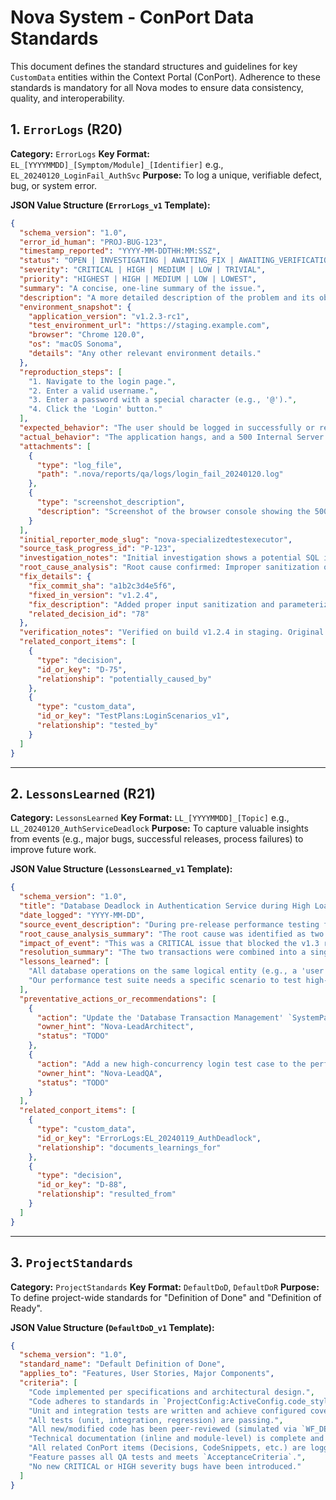 # Nova System - ConPort Data Standards

This document defines the standard structures and guidelines for key `CustomData` entities within the Context Portal (ConPort). Adherence to these standards is mandatory for all Nova modes to ensure data consistency, quality, and interoperability.

## 1. `ErrorLogs` (R20)

**Category:** `ErrorLogs`
**Key Format:** `EL_[YYYYMMDD]_[Symptom/Module]_[Identifier]` e.g., `EL_20240120_LoginFail_AuthSvc`
**Purpose:** To log a unique, verifiable defect, bug, or system error.

**JSON Value Structure (`ErrorLogs_v1` Template):**

```json
{
  "schema_version": "1.0",
  "error_id_human": "PROJ-BUG-123",
  "timestamp_reported": "YYYY-MM-DDTHH:MM:SSZ",
  "status": "OPEN | INVESTIGATING | AWAITING_FIX | AWAITING_VERIFICATION | RESOLVED | REOPENED | FAILED_VERIFICATION | CLOSED_WONTFIX | CLOSED_DUPLICATE",
  "severity": "CRITICAL | HIGH | MEDIUM | LOW | TRIVIAL",
  "priority": "HIGHEST | HIGH | MEDIUM | LOW | LOWEST",
  "summary": "A concise, one-line summary of the issue.",
  "description": "A more detailed description of the problem and its observed impact.",
  "environment_snapshot": {
    "application_version": "v1.2.3-rc1",
    "test_environment_url": "https://staging.example.com",
    "browser": "Chrome 120.0",
    "os": "macOS Sonoma",
    "details": "Any other relevant environment details."
  },
  "reproduction_steps": [
    "1. Navigate to the login page.",
    "2. Enter a valid username.",
    "3. Enter a password with a special character (e.g., '@').",
    "4. Click the 'Login' button."
  ],
  "expected_behavior": "The user should be logged in successfully or receive a clear error message about invalid characters if they are not allowed.",
  "actual_behavior": "The application hangs, and a 500 Internal Server Error is returned to the client.",
  "attachments": [
    {
      "type": "log_file",
      "path": ".nova/reports/qa/logs/login_fail_20240120.log"
    },
    {
      "type": "screenshot_description",
      "description": "Screenshot of the browser console showing the 500 error."
    }
  ],
  "initial_reporter_mode_slug": "nova-specializedtestexecutor",
  "source_task_progress_id": "P-123",
  "investigation_notes": "Initial investigation shows a potential SQL injection vulnerability in the login handler. More analysis needed.",
  "root_cause_analysis": "Root cause confirmed: Improper sanitization of the password field in `auth_service.py` at line 95 leads to a database query error.",
  "fix_details": {
    "fix_commit_sha": "a1b2c3d4e5f6",
    "fixed_in_version": "v1.2.4",
    "fix_description": "Added proper input sanitization and parameterized queries.",
    "related_decision_id": "78"
  },
  "verification_notes": "Verified on build v1.2.4 in staging. Original steps no longer cause an error. Login with special characters now works as expected. No regressions found in related login flows.",
  "related_conport_items": [
    {
      "type": "decision",
      "id_or_key": "D-75",
      "relationship": "potentially_caused_by"
    },
    {
      "type": "custom_data",
      "id_or_key": "TestPlans:LoginScenarios_v1",
      "relationship": "tested_by"
    }
  ]
}
```

---

## 2. `LessonsLearned` (R21)

**Category:** `LessonsLearned`
**Key Format:** `LL_[YYYYMMDD]_[Topic]` e.g., `LL_20240120_AuthServiceDeadlock`
**Purpose:** To capture valuable insights from events (e.g., major bugs, successful releases, process failures) to improve future work.

**JSON Value Structure (`LessonsLearned_v1` Template):**

```json
{
  "schema_version": "1.0",
  "title": "Database Deadlock in Authentication Service during High Load",
  "date_logged": "YYYY-MM-DD",
  "source_event_description": "During pre-release performance testing for v1.3, the system experienced critical database deadlocks when simulating over 500 concurrent login attempts.",
  "root_cause_analysis_summary": "The root cause was identified as two separate database transactions (one for updating `last_login_timestamp`, another for logging the login event) acquiring locks on the same user row in a non-deterministic order, leading to a classic deadlock.",
  "impact_of_event": "This was a CRITICAL issue that blocked the v1.3 release. If it occurred in production, it would have resulted in widespread login failures.",
  "resolution_summary": "The two transactions were combined into a single, atomic database transaction within the `handle_login` function. See `Decision:D-88` for details.",
  "lessons_learned": [
    "All database operations on the same logical entity (e.g., a 'user') within a single business process should be encapsulated in a single transaction to prevent race conditions and deadlocks.",
    "Our performance test suite needs a specific scenario to test high-concurrency writes on critical path tables like `users`."
  ],
  "preventative_actions_or_recommendations": [
    {
      "action": "Update the 'Database Transaction Management' `SystemPattern` to include a rule about atomic business processes.",
      "owner_hint": "Nova-LeadArchitect",
      "status": "TODO"
    },
    {
      "action": "Add a new high-concurrency login test case to the performance test suite.",
      "owner_hint": "Nova-LeadQA",
      "status": "TODO"
    }
  ],
  "related_conport_items": [
    {
      "type": "custom_data",
      "id_or_key": "ErrorLogs:EL_20240119_AuthDeadlock",
      "relationship": "documents_learnings_for"
    },
    {
      "type": "decision",
      "id_or_key": "D-88",
      "relationship": "resulted_from"
    }
  ]
}
```

---

## 3. `ProjectStandards`

**Category:** `ProjectStandards`
**Key Format:** `DefaultDoD`, `DefaultDoR`
**Purpose:** To define project-wide standards for "Definition of Done" and "Definition of Ready".

**JSON Value Structure (`DefaultDoD_v1` Template):**

```json
{
  "schema_version": "1.0",
  "standard_name": "Default Definition of Done",
  "applies_to": "Features, User Stories, Major Components",
  "criteria": [
    "Code implemented per specifications and architectural design.",
    "Code adheres to standards in `ProjectConfig:ActiveConfig.code_style_guide_ref` and passes all linters.",
    "Unit and integration tests are written and achieve configured coverage targets (from `ProjectConfig:ActiveConfig.testing_preferences.coverage_thresholds`).",
    "All tests (unit, integration, regression) are passing.",
    "All new/modified code has been peer-reviewed (simulated via `WF_DEV_CODE_REVIEW_SIMULATION_001_v1.md`).",
    "Technical documentation (inline and module-level) is complete and accurate.",
    "All related ConPort items (Decisions, CodeSnippets, etc.) are logged.",
    "Feature passes all QA tests and meets `AcceptanceCriteria`.",
    "No new CRITICAL or HIGH severity bugs have been introduced."
  ]
}
```
